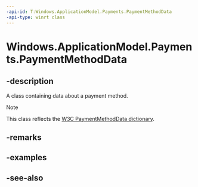```yaml
---
-api-id: T:Windows.ApplicationModel.Payments.PaymentMethodData
-api-type: winrt class
---
```


<!-- Class syntax.
public class PaymentMethodData : Windows.ApplicationModel.Payments.IPaymentMethodData
-->

# Windows.ApplicationModel.Payments.PaymentMethodData

## -description
A class containing data about a payment method.

> [!NOTE]
> This class reflects the [W3C PaymentMethodData dictionary](https://www.w3.org/TR/payment-request/#paymentitem-dictionary).

## -remarks

## -examples

## -see-also